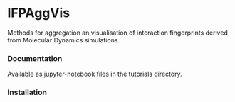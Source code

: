 # IFPAggVis
Methods for aggregation an visualisation of interaction fingerprints derived from Molecular Dynamics simulations. 


### Documentation
Available as jupyter-notebook files in the tutorials directory.

### Installation
